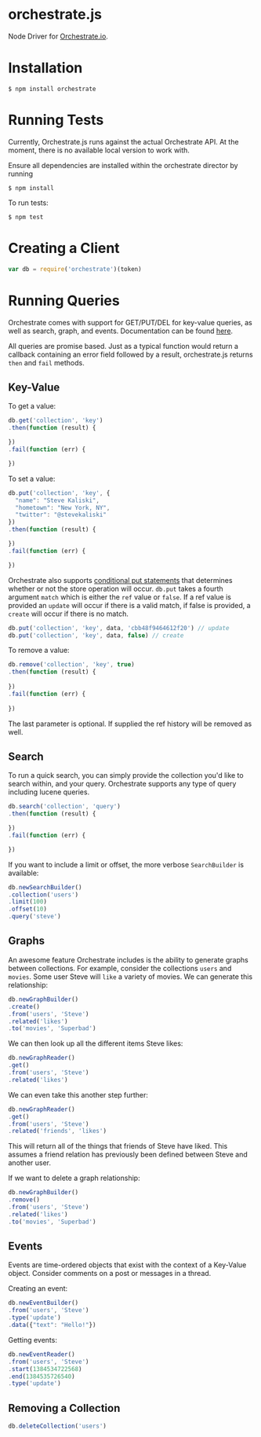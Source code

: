 # orchestrate.js

Node Driver for [Orchestrate.io](http://orchestrate.io).


# Installation

```
$ npm install orchestrate
```

# Running Tests
Currently, Orchestrate.js runs against the actual Orchestrate API. At the moment, there is no available local version to work with.

Ensure all dependencies are installed within the orchestrate director by running

```
$ npm install
```
To run tests:

```
$ npm test
```

# Creating a Client

```javascript
var db = require('orchestrate')(token)
```

# Running Queries

Orchestrate comes with support for GET/PUT/DEL for key-value queries, as well as search, graph, and events. Documentation can be found [here](https://docs.orchestrate.io/).

All queries are promise based. Just as a typical function would return a callback containing an error field followed by a result, orchestrate.js returns `then` and `fail` methods.

## Key-Value

To get a value:

```javascript
db.get('collection', 'key')
.then(function (result) {

})
.fail(function (err) {

})
```

To set a value:

```javascript
db.put('collection', 'key', {
  "name": "Steve Kaliski",
  "hometown": "New York, NY",
  "twitter": "@stevekaliski"
})
.then(function (result) {

})
.fail(function (err) {

})
```

Orchestrate also supports [conditional put statements](https://docs.orchestrate.io/#put-(create/update)) that determines whether or not the store operation will occur. `db.put` takes a fourth argument `match` which is either the `ref` value or `false`. If a ref value is provided an `update` will occur if there is a valid match, if false is provided, a `create` will occur if there is no match.

```javascript
db.put('collection', 'key', data, 'cbb48f9464612f20') // update
db.put('collection', 'key', data, false) // create
```

To remove a value:

```javascript
db.remove('collection', 'key', true)
.then(function (result) {
  
})
.fail(function (err) {
  
})
```

The last parameter is optional. If supplied the ref history will be removed as well.

## Search

To run a quick search, you can simply provide the collection you'd like to search within, and your query. Orchestrate supports any type of query including lucene queries.

```javascript
db.search('collection', 'query')
.then(function (result) {

})
.fail(function (err) {

})
```

If you want to include a limit or offset, the more verbose `SearchBuilder` is available:

```javascript
db.newSearchBuilder()
.collection('users')
.limit(100)
.offset(10)
.query('steve')
```

## Graphs
An awesome feature Orchestrate includes is the ability to generate graphs between collections. For example, consider the collections `users` and `movies`. Some user Steve will `like` a variety of movies. We can generate this relationship:

```javascript
db.newGraphBuilder()
.create()
.from('users', 'Steve')
.related('likes')
.to('movies', 'Superbad')
```

We can then look up all the different items Steve likes:
```javascript
db.newGraphReader()
.get()
.from('users', 'Steve')
.related('likes')
```

We can even take this another step further:
```javascript
db.newGraphReader()
.get()
.from('users', 'Steve')
.related('friends', 'likes')
```
This will return all of the things that friends of Steve have liked. This assumes a friend relation has previously been defined between Steve and another user.

If we want to delete a graph relationship:
```javascript
db.newGraphBuilder()
.remove()
.from('users', 'Steve')
.related('likes')
.to('movies', 'Superbad')
```

## Events
Events are time-ordered objects that exist with the context of a Key-Value object. Consider comments on a post or messages in a thread.

Creating an event:
```javascript
db.newEventBuilder()
.from('users', 'Steve')
.type('update')
.data({"text": "Hello!"})
```

Getting events:
```javascript
db.newEventReader()
.from('users', 'Steve')
.start(1384534722568)
.end(1384535726540)
.type('update')
```

## Removing a Collection

```javascript
db.deleteCollection('users')
```

